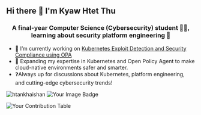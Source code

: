 ## Hi there 👋 I'm Kyaw Htet Thu
### <div align="center"> A final-year Computer Science (Cybersecurity) student 👨‍💻, learning about security platform engineering 🚀</div>  
- 🔭 I’m currently working on [Kubernetes Exploit Detection and Security Compliance using OPA](https://github.com/htankhaishan/Kubernetes-Exploit-Detection-and-Security-Compliance-using-OPA)
- 🌱 Expanding my expertise in Kubernetes and Open Policy Agent to make cloud-native environments safer and smarter.
- ❓Always up for discussions about Kubernetes, platform engineering, and cutting-edge cybersecurity trends!  

<img src="https://komarev.com/ghpvc/?username=htankhaishan&label=Profile%20views&color=0e75b6&style=flat" alt="htankhaishan" />
<img src="https://tryhackme-badges.s3.amazonaws.com/1vcky.png" alt="Your Image Badge" />

![Your Contribution Table](https://github-profile-summary-cards.vercel.app/api/cards/profile-details?username=htankhaishan&theme=github)
